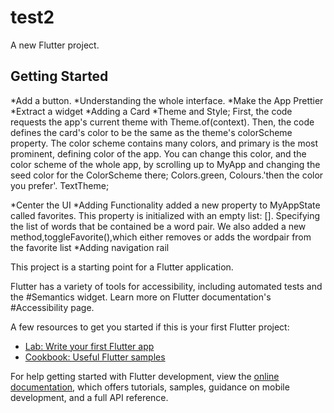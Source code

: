 # test2

A new Flutter project.

## Getting Started

*Add a button.
*Understanding the whole interface.
*Make the App Prettier
*Extract a widget
*Adding a Card
*Theme and Style;
    First, the code requests the app's current theme with Theme.of(context).
    Then, the code defines the card's color to be the same as the theme's colorScheme property. The color scheme contains many colors, and primary is the most prominent, defining color of the app.
You can change this color, and the color scheme of the whole app, by scrolling up to MyApp and changing the seed color for the ColorScheme there; Colors.green, Colours.'then the color you prefer'.
    TextTheme;

*Center the UI
*Adding Functionality
    added a new property to MyAppState called favorites. This property is initialized with an empty list: [].
Specifying the list of words that be contained be a word pair.
    We also added a new method,toggleFavorite(),which either removes or adds the wordpair from the favorite list
*Adding navigation rail
    

This project is a starting point for a Flutter application.

Flutter has a variety of tools for accessibility, including automated tests and the #Semantics widget. Learn more on Flutter documentation's #Accessibility page.

A few resources to get you started if this is your first Flutter project:

- [Lab: Write your first Flutter app](https://docs.flutter.dev/get-started/codelab)
- [Cookbook: Useful Flutter samples](https://docs.flutter.dev/cookbook)

For help getting started with Flutter development, view the
[online documentation](https://docs.flutter.dev/), which offers tutorials,
samples, guidance on mobile development, and a full API reference.
